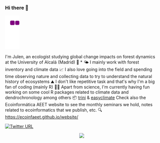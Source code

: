 ### Hi there 👋

![snake gif](https://github.com/Julenasti/Julenasti/blob/output/github-contribution-grid-snake.gif)

I'm Julen, an ecologist studying global change impacts on forest dynamics at the University of Alcalá (Madrid) 🌳 * 🌤️
I mainly work with forest inventory and climate data 📈
I also love going into the field and spending time observing nature and collecting data to try to understand the natural history of ecosystems ⛰️
I don't like repetitive task and that's why I'm a big fan of coding (mainly R) 👨‍💻
Apart from science, I'm currently having fun working on some cool R packages related to climate data and dendrochronology among others 📦
[trini](https://github.com/Joacala/trini) & [easyclimate](https://github.com/VeruGHub/easyclimate)
Check also the Ecoinformática AEET website to see the monthly seminars we hold, notes related to ecoinformatics that we publish, etc. 🔍https://ecoinfaeet.github.io/website/ 

[![Twitter URL](https://img.shields.io/twitter/url/https/twitter.com/J_astigarraga.svg?style=social&label=%20%40J_astigarraga)](https://twitter.com/J_astigarraga)

<p align="center">
  <img src="https://camo.githubusercontent.com/3ef82927376f453bbaa801a72e8d15fff19e12a1dcd8cf014d4c8fccfb4adde0/68747470733a2f2f7777772e6e61697a2e6575732f6d656469612f61737365745f7075626c6963732f7265736f75726365732f3030302f3730332f3634322f61727469636c655f6d61696e5f6c616e6473636170652f4f6d612e6a7067" />
</p>


<!--
**Julenasti/Julenasti** is a ✨ _special_ ✨ repository because its `README.md` (this file) appears on your GitHub profile.

Here are some ideas to get you started:

- 🔭 I’m currently working on ...
- 🌱 I’m currently learning ...
- 👯 I’m looking to collaborate on ...
- 🤔 I’m looking for help with ...
- 💬 Ask me about ...
- 📫 How to reach me: ...
- 😄 Pronouns: ...
- ⚡ Fun fact: ...
-->

